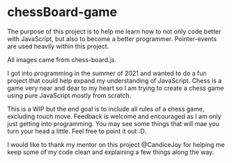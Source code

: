 # chessBoard-game
The purpose of this project is to help me learn how to not only code better with JavaScript, but also to become a better programmer. Pointer-events are used heavily within this project. 

All images came from chess-board.js.

I got into programming in the summer of 2021 and wanted to do a fun project that could help expand my understanding of JavaScript.  Chess is a game very near and dear to my heart so I am trying to create a chess game using pure JavaScript mostly from scratch.  

This is a WIP but the end goal is to include all rules of a chess game, excluding touch move.  Feedback is welcome and encouraged as I am only just getting into 
programming.  You may see some things that will mae you turn your head a little.  Feel free to point it out :D.

I would like to thank my mentor on this project @CandiceJoy for helping me keep some of my code clean and explaining a few things along the way.
